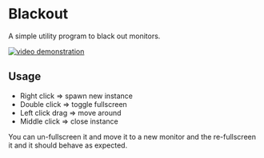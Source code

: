 # Blackout

A simple utility program to black out monitors.

[![video demonstration](https://img.youtube.com/vi/qmOXfzEOW6Y/0.jpg)](https://www.youtube.com/watch?v=qmOXfzEOW6Y)

## Usage

- Right click => spawn new instance
- Double click => toggle fullscreen
- Left click drag => move around
- Middle click => close instance

You can un-fullscreen it and move it to a new monitor and the re-fullscreen it and it should behave as expected.
